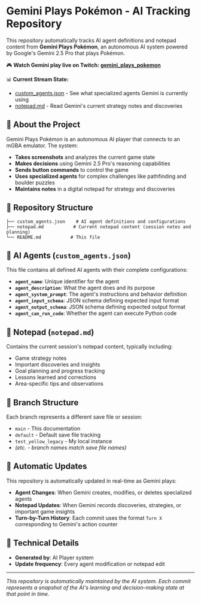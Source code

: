 # Gemini Plays Pokémon - AI Tracking Repository

This repository automatically tracks AI agent definitions and notepad content from **Gemini Plays Pokémon**, an autonomous AI system powered by Google's Gemini 2.5 Pro that plays Pokémon.

🎮 **Watch Gemini play live on Twitch: [gemini_plays_pokemon](https://www.twitch.tv/gemini_plays_pokemon)**

📊 **Current Stream State:**
- [custom_agents.json](https://github.com/waylaidwanderer/gemini-plays-pokemon-public/blob/default/custom_agents.json) - See what specialized agents Gemini is currently using
- [notepad.md](https://github.com/waylaidwanderer/gemini-plays-pokemon-public/blob/default/notepad.md) - Read Gemini's current strategy notes and discoveries

## 🤖 About the Project

Gemini Plays Pokémon is an autonomous AI player that connects to an mGBA emulator. The system:

- **Takes screenshots** and analyzes the current game state
- **Makes decisions** using Gemini 2.5 Pro's reasoning capabilities  
- **Sends button commands** to control the game
- **Uses specialized agents** for complex challenges like pathfinding and boulder puzzles
- **Maintains notes** in a digital notepad for strategy and discoveries

## 📁 Repository Structure

```
├── custom_agents.json    # AI agent definitions and configurations
├── notepad.md           # Current notepad content (session notes and planning)
└── README.md           # This file
```

## 🤖 AI Agents (`custom_agents.json`)

This file contains all defined AI agents with their complete configurations:

- **`agent_name`**: Unique identifier for the agent
- **`agent_description`**: What the agent does and its purpose
- **`agent_system_prompt`**: The agent's instructions and behavior definition
- **`agent_input_schema`**: JSON schema defining expected input format
- **`agent_output_schema`**: JSON schema defining expected output format
- **`agent_can_run_code`**: Whether the agent can execute Python code

## 📝 Notepad (`notepad.md`)

Contains the current session's notepad content, typically including:
- Game strategy notes
- Important discoveries and insights
- Goal planning and progress tracking
- Lessons learned and corrections
- Area-specific tips and observations

## 🌿 Branch Structure

Each branch represents a different save file or session:
- `main` - This documentation
- `default` - Default save file tracking
- `test_yellow_legacy` - My local instance
- *(etc. - branch names match save file names)*

## 🔄 Automatic Updates

This repository is automatically updated in real-time as Gemini plays:
- **Agent Changes**: When Gemini creates, modifies, or deletes specialized agents
- **Notepad Updates**: When Gemini records discoveries, strategies, or important game insights
- **Turn-by-Turn History**: Each commit uses the format `Turn X` corresponding to Gemini's action counter

## 🔧 Technical Details

- **Generated by**: AI Player system
- **Update frequency**: Every agent modification or notepad edit

---

*This repository is automatically maintained by the AI system. Each commit represents a snapshot of the AI's learning and decision-making state at that point in time.* 
